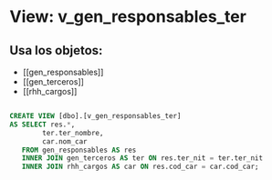 # View: v_gen_responsables_ter

## Usa los objetos:
- [[gen_responsables]]
- [[gen_terceros]]
- [[rhh_cargos]]

```sql

CREATE VIEW [dbo].[v_gen_responsables_ter]
AS SELECT res.*,
		ter.ter_nombre,
		car.nom_car
   FROM gen_responsables AS res
   INNER JOIN gen_terceros AS ter ON res.ter_nit = ter.ter_nit
   INNER JOIN rhh_cargos AS car ON res.cod_car = car.cod_car;

```
